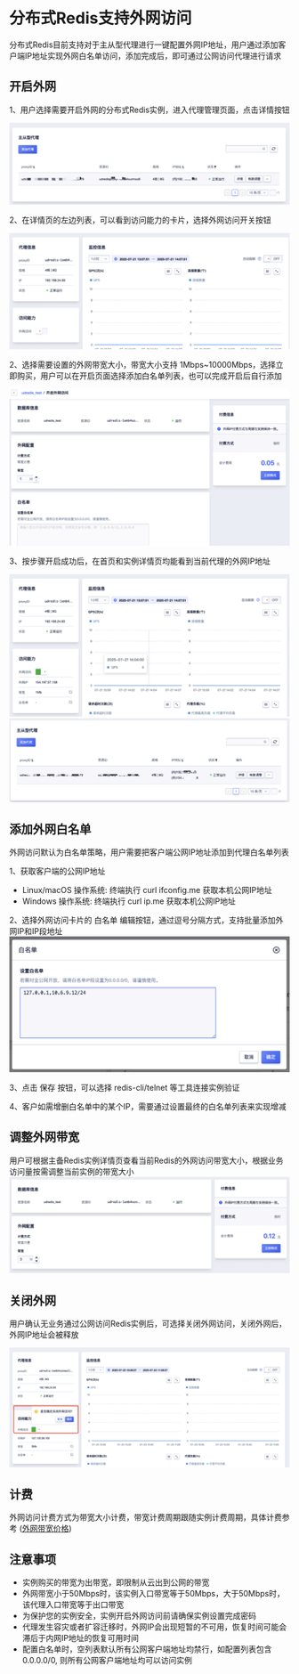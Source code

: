 # 分布式Redis支持外网访问

分布式Redis目前支持对于主从型代理进行一键配置外网IP地址，用户通过添加客户端IP地址实现外网白名单访问，添加完成后，即可通过公网访问代理进行请求

## 开启外网
1、用户选择需要开启外网的分布式Redis实例，进入代理管理页面，点击详情按钮

![image](/images/proxypublic01.png)

2、在详情页的左边列表，可以看到访问能力的卡片，选择外网访问开关按钮

![image](/images/proxypublic02.png)

2、选择需要设置的外网带宽大小，带宽大小支持 1Mbps~10000Mbps，选择立即购买，用户可以在开启页面选择添加白名单列表，也可以完成开启后自行添加

![image](/images/proxypublic03.png)

3、按步骤开启成功后，在首页和实例详情页均能看到当前代理的外网IP地址

![image](/images/proxypublic04.png)
![image](/images/proxypublic05.png)

## 添加外网白名单
外网访问默认为白名单策略，用户需要把客户端公网IP地址添加到代理白名单列表

1、获取客户端的公网IP地址
- Linux/macOS 操作系统: 终端执行 curl ifconfig.me 获取本机公网IP地址
- Windows 操作系统: 终端执行 curl ip.me 获取本机公网IP地址

2、选择外网访问卡片的 白名单 编辑按钮，通过逗号分隔方式，支持批量添加外网IP和IP段地址
![image](/images/proxypublic07.png)

3、点击 保存 按钮，可以选择 redis-cli/telnet 等工具连接实例验证

4、客户如需增删白名单中的某个IP，需要通过设置最终的白名单列表来实现增减

## 调整外网带宽
用户可根据主备Redis实例详情页查看当前Redis的外网访问带宽大小，根据业务访问量按需调整当前实例的带宽大小
![image](/images/proxypublic06.png)

## 关闭外网
用户确认无业务通过公网访问Redis实例后，可选择关闭外网访问，关闭外网后，外网IP地址会被释放

![image](/images/proxypublic08.png)

## 计费
外网访问计费方式为带宽大小计费，带宽计费周期跟随实例计费周期，具体计费参考 ([外网带宽价格]())

## 注意事项
- 实例购买的带宽为出带宽，即限制从云出到公网的带宽
- 外网带宽小于50Mbps时，该实例入口带宽等于50Mbps，大于50Mbps时，该代理入口带宽等于出口带宽
- 为保护您的实例安全，实例开启外网访问前请确保实例设置完成密码
- 代理发生容灾或者扩容迁移时，外网IP会出现短暂的不可用，恢复时间可能会滞后于内网IP地址的恢复可用时间
- 配置白名单时，空列表默认所有公网客户端地址均禁行，如配置列表包含0.0.0.0/0, 则所有公网客户端地址均可以访问实例



